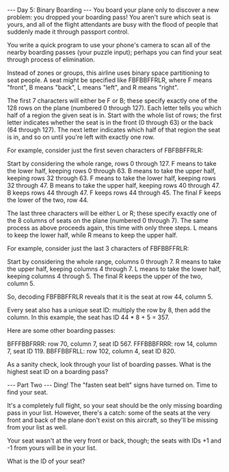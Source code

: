 
--- Day 5: Binary Boarding ---
You board your plane only to discover a new problem: you dropped your boarding pass! You aren't sure which seat is yours, and all of the flight attendants are busy with the flood of people that suddenly made it through passport control.


You write a quick program to use your phone's camera to scan all of the nearby boarding passes (your puzzle input); perhaps you can find your seat through process of elimination.


Instead of zones or groups, this airline uses binary space partitioning to seat people. A seat might be specified like FBFBBFFRLR, where F means "front", B means "back", L means "left", and R means "right".


The first 7 characters will either be F or B; these specify exactly one of the 128 rows on the plane (numbered 0 through 127). Each letter tells you which half of a region the given seat is in. Start with the whole list of rows; the first letter indicates whether the seat is in the front (0 through 63) or the back (64 through 127). The next letter indicates which half of that region the seat is in, and so on until you're left with exactly one row.


For example, consider just the first seven characters of FBFBBFFRLR:



Start by considering the whole range, rows 0 through 127.
F means to take the lower half, keeping rows 0 through 63.
B means to take the upper half, keeping rows 32 through 63.
F means to take the lower half, keeping rows 32 through 47.
B means to take the upper half, keeping rows 40 through 47.
B keeps rows 44 through 47.
F keeps rows 44 through 45.
The final F keeps the lower of the two, row 44.



The last three characters will be either L or R; these specify exactly one of the 8 columns of seats on the plane (numbered 0 through 7). The same process as above proceeds again, this time with only three steps.  L means to keep the lower half, while R means to keep the upper half.


For example, consider just the last 3 characters of FBFBBFFRLR:



Start by considering the whole range, columns 0 through 7.
R means to take the upper half, keeping columns 4 through 7.
L means to take the lower half, keeping columns 4 through 5.
The final R keeps the upper of the two, column 5.



So, decoding FBFBBFFRLR reveals that it is the seat at row 44, column 5.


Every seat also has a unique seat ID: multiply the row by 8, then add the column. In this example, the seat has ID 44 * 8 + 5 = 357.


Here are some other boarding passes:



BFFFBBFRRR: row 70, column 7, seat ID 567.
FFFBBBFRRR: row 14, column 7, seat ID 119.
BBFFBBFRLL: row 102, column 4, seat ID 820.



As a sanity check, look through your list of boarding passes. What is the highest seat ID on a boarding pass?


--- Part Two ---
Ding! The "fasten seat belt" signs have turned on. Time to find your seat.


It's a completely full flight, so your seat should be the only missing boarding pass in your list.  However, there's a catch: some of the seats at the very front and back of the plane don't exist on this aircraft, so they'll be missing from your list as well.


Your seat wasn't at the very front or back, though; the seats with IDs +1 and -1 from yours will be in your list.


What is the ID of your seat?

